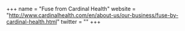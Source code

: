 +++
name = "Fuse from Cardinal Health"
website = "http://www.cardinalhealth.com/en/about-us/our-business/fuse-by-cardinal-health.html"
twitter = ""
+++